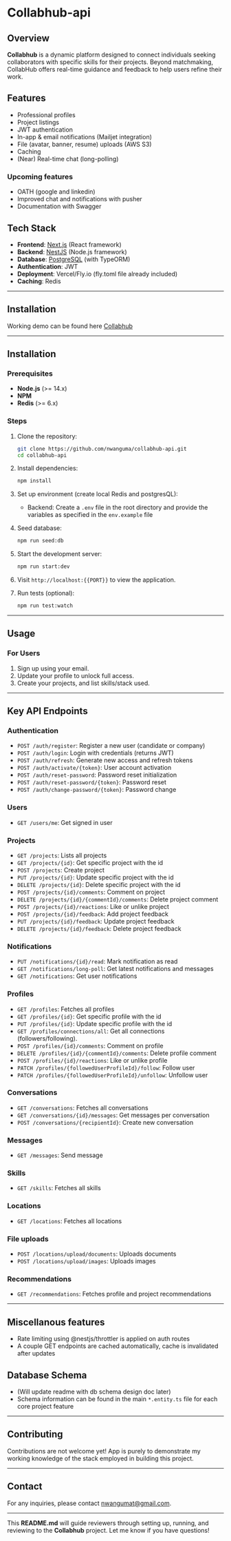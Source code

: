 # **Collabhub-api**

## **Overview**

**Collabhub** is a dynamic platform designed to connect individuals seeking collaborators with specific skills for their projects. Beyond matchmaking, CollabHub offers real-time guidance and feedback to help users refine their work.

## **Features**

- Professional profiles
- Project listings
- JWT authentication
- In-app & email notifications (Mailjet integration)
- File (avatar, banner, resume) uploads (AWS S3)
- Caching
- (Near) Real-time chat (long-polling)

### **Upcoming features**

- OATH (google and linkedin)
- Improved chat and notifications with pusher
- Documentation with Swagger

## **Tech Stack**

- **Frontend**: [Next.js](https://nextjs.org/) (React framework)
- **Backend**: [NestJS](https://nestjs.com/) (Node.js framework)
- **Database**: [PostgreSQL](https://www.postgresql.org/) (with TypeORM)
- **Authentication**: JWT
- **Deployment**: Vercel/Fly.io (fly.toml file already included)
- **Caching**: Redis

---

## **Installation**

Working demo can be found here [Collabhub](https://collabhub.xyz)

---

## **Installation**

### **Prerequisites**

- **Node.js** (>= 14.x)
- **NPM**
- **Redis** (>= 6.x)

### **Steps**

1. Clone the repository:

   ```bash
   git clone https://github.com/nwanguma/collabhub-api.git
   cd collabhub-api
   ```

2. Install dependencies:

   ```bash
   npm install
   ```

3. Set up environment (create local Redis and postgresQL):

   - Backend: Create a `.env` file in the root directory and provide the variables as specified in the `env.example` file

4. Seed database:

   ```bash
   npm run seed:db
   ```

5. Start the development server:

   ```bash
   npm run start:dev
   ```

6. Visit `http://localhost:{{PORT}}` to view the application.

7. Run tests (optional):

   ```bash
   npm run test:watch
   ```

---

## **Usage**

### **For Users**

1. Sign up using your email.
2. Update your profile to unlock full access.
3. Create your projects, and list skills/stack used.

---

## **Key API Endpoints**

### **Authentication**

- `POST /auth/register`: Register a new user (candidate or company)
- `POST /auth/login`: Login with credentials (returns JWT)
- `POST /auth/refresh`: Generate new access and refresh tokens
- `POST /auth/activate/{token}`: User account activation
- `POST /auth/reset-password`: Password reset initialization
- `POST /auth/reset-password/{token}`: Password reset
- `POST /auth/change-password/{token}`: Password change

### **Users**

- `GET /users/me`: Get signed in user

### **Projects**

- `GET /projects`: Lists all projects
- `GET /projects/{id}`: Get specific project with the id
- `POST /projects`: Create project
- `PUT /projects/{id}`: Update specific project with the id
- `DELETE /projects/{id}`: Delete specific project with the id
- `POST /projects/{id}/comments`: Comment on project
- `DELETE /projects/{id}/{commentId}/comments`: Delete project comment
- `POST /projects/{id}/reactions`: Like or unlike project
- `POST /projects/{id}/feedback`: Add project feedback
- `PUT /projects/{id}/feedback`: Update project feedback
- `DELETE /projects/{id}/feedback`: Delete project feedback

### **Notifications**

- `PUT /notifications/{id}/read`: Mark notification as read
- `GET /notifications/long-poll`: Get latest notifications and messages
- `GET /notifications`: Get user notifications

### **Profiles**

- `GET /profiles`: Fetches all profiles
- `GET /profiles/{id}`: Get specific profile with the id
- `PUT /profiles/{id}`: Update specific profile with the id
- `GET /profiles/connections/all`: Get all connections (followers/following).
- `POST /profiles/{id}/comments`: Comment on profile
- `DELETE /profiles/{id}/{commentId}/comments`: Delete profile comment
- `POST /profiles/{id}/reactions`: Like or unlike profile
- `PATCH /profiles/{followedUserProfileId}/follow`: Follow user
- `PATCH /profiles/{followedUserProfileId}/unfollow`: Unfollow user

### **Conversations**

- `GET /conversations`: Fetches all conversations
- `GET /conversations/{id}/messages`: Get messages per conversation
- `POST /conversations/{recipientId}`: Create new conversation

### **Messages**

- `GET /messages`: Send message

### **Skills**

- `GET /skills`: Fetches all skills

### **Locations**

- `GET /locations`: Fetches all locations

### **File uploads**

- `POST /locations/upload/documents`: Uploads documents
- `POST /locations/upload/images`: Uploads images

### **Recommendations**

- `GET /recommendations`: Fetches profile and project recommendations

---

## **Miscellanous features**

- Rate limiting using @nestjs/throttler is applied on auth routes
- A couple GET endpoints are cached automatically, cache is invalidated after updates

## **Database Schema**

- (Will update readme with db schema design doc later)
- Schema information can be found in the main `*.entity.ts` file for each core project feature

---

## **Contributing**

Contributions are not welcome yet! App is purely to demonstrate my working knowledge of the stack employed in building this project.

---

## **Contact**

For any inquiries, please contact [nwangumat@gmail.com](mailto:nwangumat@gmail.com).

---

This **README.md** will guide reviewers through setting up, running, and reviewing to the **Collabhub** project. Let me know if you have questions!
